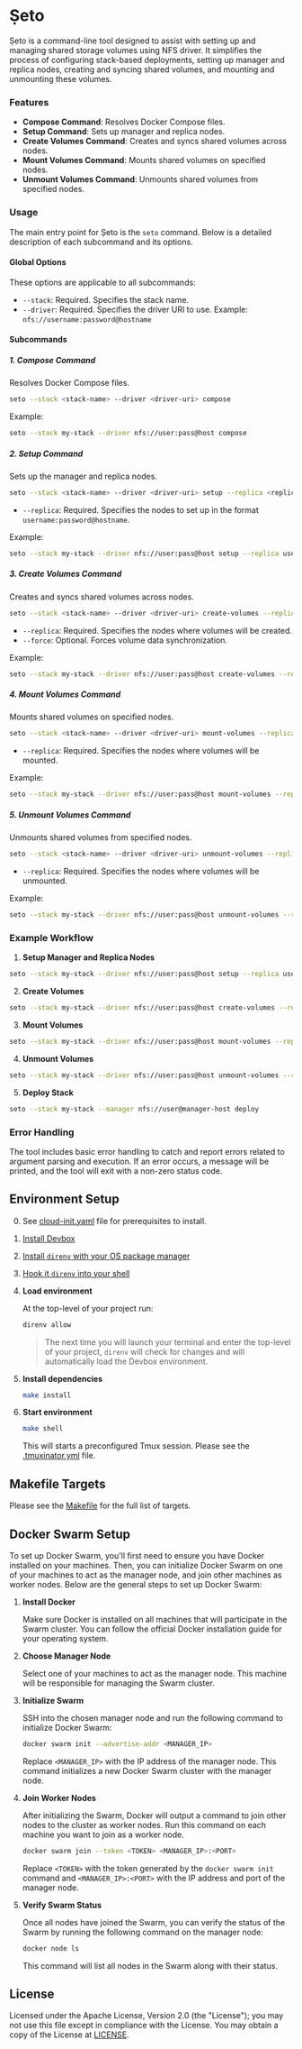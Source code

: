 # Ṣeto

Ṣeto is a command-line tool designed to assist with setting up and managing
shared storage volumes using NFS driver. It simplifies the process of
configuring stack-based deployments, setting up manager and replica nodes,
creating and syncing shared volumes, and mounting and unmounting these volumes.

### Features

- **Compose Command**: Resolves Docker Compose files.
- **Setup Command**: Sets up manager and replica nodes.
- **Create Volumes Command**: Creates and syncs shared volumes across nodes.
- **Mount Volumes Command**: Mounts shared volumes on specified nodes.
- **Unmount Volumes Command**: Unmounts shared volumes from specified nodes.

### Usage

The main entry point for Ṣeto is the `seto` command. Below is a detailed
description of each subcommand and its options.

#### Global Options

These options are applicable to all subcommands:

- `--stack`: Required. Specifies the stack name.
- `--driver`: Required. Specifies the driver URI to use. Example: `nfs://username:password@hostname`

#### Subcommands

##### 1. Compose Command

Resolves Docker Compose files.

```bash
seto --stack <stack-name> --driver <driver-uri> compose
```

Example:

```bash
seto --stack my-stack --driver nfs://user:pass@host compose
```

##### 2. Setup Command

Sets up the manager and replica nodes.

```bash
seto --stack <stack-name> --driver <driver-uri> setup --replica <replica-connection-strings>
```

- `--replica`: Required. Specifies the nodes to set up in the format `username:password@hostname`.

Example:

```bash
seto --stack my-stack --driver nfs://user:pass@host setup --replica user:pass@replica1 user:pass@replica2
```

##### 3. Create Volumes Command

Creates and syncs shared volumes across nodes.

```bash
seto --stack <stack-name> --driver <driver-uri> create-volumes --replica <replica-connection-strings> [--force]
```

- `--replica`: Required. Specifies the nodes where volumes will be created.
- `--force`: Optional. Forces volume data synchronization.

Example:

```bash
seto --stack my-stack --driver nfs://user:pass@host create-volumes --replica user:pass@replica1 user:pass@replica2 --force
```

##### 4. Mount Volumes Command

Mounts shared volumes on specified nodes.

```bash
seto --stack <stack-name> --driver <driver-uri> mount-volumes --replica <replica-connection-strings>
```

- `--replica`: Required. Specifies the nodes where volumes will be mounted.

Example:

```bash
seto --stack my-stack --driver nfs://user:pass@host mount-volumes --replica user:pass@replica1 user:pass@replica2
```

##### 5. Unmount Volumes Command

Unmounts shared volumes from specified nodes.

```bash
seto --stack <stack-name> --driver <driver-uri> unmount-volumes --replica <replica-connection-strings>
```

- `--replica`: Required. Specifies the nodes where volumes will be unmounted.

Example:

```bash
seto --stack my-stack --driver nfs://user:pass@host unmount-volumes --replica user:pass@replica1 user:pass@replica2
```

### Example Workflow

1. **Setup Manager and Replica Nodes**

```bash
seto --stack my-stack --driver nfs://user:pass@host setup --replica user:pass@replica1 user:pass@replica2
```

2. **Create Volumes**

```bash
seto --stack my-stack --driver nfs://user:pass@host create-volumes --replica user:pass@replica1 user:pass@replica2 --force
```

3. **Mount Volumes**

```bash
seto --stack my-stack --driver nfs://user:pass@host mount-volumes --replica user:pass@replica1 user:pass@replica2
```

4. **Unmount Volumes**

```bash
seto --stack my-stack --driver nfs://user:pass@host unmount-volumes --replica user:pass@replica1 user:pass@replica2
```

5. **Deploy Stack**

```bash
seto --stack my-stack --manager nfs://user@manager-host deploy
```

### Error Handling

The tool includes basic error handling to catch and report errors related to argument parsing and execution. If an error occurs, a message will be printed, and the tool will exit with a non-zero status code.

## Environment Setup

0. See [cloud-init.yaml](cloud-init.yaml) file for prerequisites to install.

1. [Install Devbox](https://www.jetify.com/devbox/docs/installing_devbox/)

2. [Install `direnv` with your OS package manager](https://direnv.net/docs/installation.html#from-system-packages)

3. [Hook it `direnv` into your shell](https://direnv.net/docs/hook.html)

4. **Load environment**

   At the top-level of your project run:

   ```sh
   direnv allow
   ```

   > The next time you will launch your terminal and enter the top-level of your
   > project, `direnv` will check for changes and will automatically load the
   > Devbox environment.

5. **Install dependencies**

   ```sh
   make install
   ```

6. **Start environment**

   ```sh
   make shell
   ```

   This will starts a preconfigured Tmux session.
   Please see the [.tmuxinator.yml](.tmuxinator.yml) file.

## Makefile Targets

Please see the [Makefile](Makefile) for the full list of targets.

## Docker Swarm Setup

To set up Docker Swarm, you'll first need to ensure you have Docker installed on
your machines. Then, you can initialize Docker Swarm on one of your machines to
act as the manager node, and join other machines as worker nodes. Below are the
general steps to set up Docker Swarm:

1. **Install Docker**

   Make sure Docker is installed on all machines that will participate in the
   Swarm cluster. You can follow the official Docker installation guide for your
   operating system.

2. **Choose Manager Node**

   Select one of your machines to act as the manager node. This machine will be
   responsible for managing the Swarm cluster.

3. **Initialize Swarm**

   SSH into the chosen manager node and run the following command to initialize
   Docker Swarm:

   ```bash
   docker swarm init --advertise-addr <MANAGER_IP>
   ```

   Replace `<MANAGER_IP>` with the IP address of the manager node. This command
   initializes a new Docker Swarm cluster with the manager node.

4. **Join Worker Nodes**

   After initializing the Swarm, Docker will output a command to join other
   nodes to the cluster as worker nodes. Run this command on each machine you
   want to join as a worker node.

   ```bash
   docker swarm join --token <TOKEN> <MANAGER_IP>:<PORT>
   ```

   Replace `<TOKEN>` with the token generated by the `docker swarm init` command
   and `<MANAGER_IP>:<PORT>` with the IP address and port of the manager node.

5. **Verify Swarm Status**

   Once all nodes have joined the Swarm, you can verify the status of the Swarm
   by running the following command on the manager node:

   ```bash
   docker node ls
   ```

   This command will list all nodes in the Swarm along with their status.

## License

Licensed under the Apache License, Version 2.0 (the "License"); you may not use
this file except in compliance with the License.
You may obtain a copy of the License at [LICENSE](https://gitlab.com/demsking/seto/blob/main/LICENSE).
